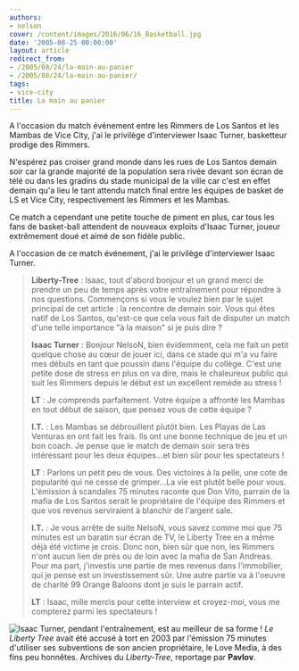 ```yaml
---
authors:
- nelson
cover: /content/images/2016/06/16_Basketball.jpg
date: '2005-08-25 00:00:00'
layout: article
redirect_from:
- /2005/08/24/la-main-au-panier
- /2005/08/24/la-main-au-panier/
tags:
- vice-city
title: La main au panier
---
```



A l'occasion du match événement entre les Rimmers de Los Santos et les Mambas de Vice City, j'ai le privilège d'interviewer Isaac Turner, basketteur prodige des Rimmers.

N'espérez pas croiser grand monde dans les rues de Los Santos demain soir car la grande majorité de la population sera rivée devant son écran de télé ou dans les gradins du stade municipal de la ville car c'est en effet demain qu'a lieu le tant attendu match final entre les équipes de basket de LS et Vice City, respectivement les Rimmers et les Mambas.

Ce match a cependant une petite touche de piment en plus, car tous les fans de basket-ball attendent de nouveaux exploits d'Isaac Turner, joueur extrêmement doué et aimé de son fidèle public.

A l'occasion de ce match événement, j'ai le privilège d'interviewer Isaac Turner.

> **Liberty-Tree** : Isaac, tout d'abord bonjour et un grand merci de prendre un peu de temps après votre entraînement pour répondre à nos questions. Commençons si vous le voulez bien par le sujet principal de cet article : la rencontre de demain soir. Vous qui êtes natif de Los Santos, qu'est-ce que cela vous fait de disputer un match d'une telle importance "à la maison" si je puis dire ?
> 
> **Isaac Turner** : Bonjour NelsoN, bien évidemment, cela me fait un petit quelque chose au cœur de jouer ici, dans ce stade qui m'a vu faire mes débuts en tant que poussin dans l'équipe du collège. C'est une petite dose de stress en plus on va dire, mais le chaleureux public qui suit les Rimmers depuis le début est un excellent remède au stress !
> 
> **LT** : Je comprends parfaitement. Votre équipe a affronté les Mambas en tout début de saison, que pensez vous de cette équipe ?
> 
> **I.T.** : Les Mambas se débrouillent plutôt bien. Les Playas de Las Venturas en ont fait les frais. Ils ont une bonne technique de jeu et un bon coach. Je pense que le match de demain soir sera très intéressant pour les deux équipes...et bien sûr pour les spectateurs !
> 
> **LT** : Parlons un petit peu de vous. Des victoires à la pelle, une cote de popularité qui ne cesse de grimper...La vie est plutôt belle pour vous. L'émission à scandales 75 minutes raconte que Don Vito, parrain de la mafia de Los Santos serait le propriétaire de l'équipe des Rimmers et que vos revenus serviraient à blanchir de l'argent sale.
> 
> **I.T.** : Je vous arrête de suite NelsoN, vous savez comme moi que 75 minutes est un baratin sur écran de TV, le Liberty Tree en a même déjà été victime je crois. Donc non, bien sûr que non, les Rimmers n'ont aucun lien de près ou de loin avec la mafia de San Andreas. Pour ma part, j'investis une partie de mes revenus dans l'immobilier, qui je pense est un investissement sûr. Une autre partie va à l'oeuvre de charité 99 Orange Baloons dont je suis le parrain actif.
> 
> **LT** : Isaac, mille mercis pour cette interview et croyez-moi, vous me compterez parmi les spectateurs !

![Isaac Turner, pendant l'entraînement, est au meilleur de sa forme !](/content/images/2005/01/16_Basketball.jpg)
_Le Liberty Tree_ avait été accusé à tort en 2003 par l'émission 75 minutes d'utiliser ses subventions de son ancien propriétaire, le Love Media, à des fins peu honnêtes. Archives du _Liberty-Tree_, reportage par **Pavlov**.